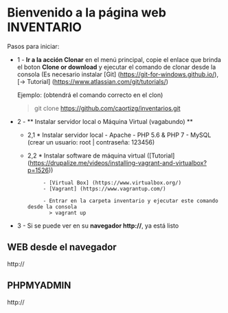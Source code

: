 # Bienvenido a la página web **INVENTARIO**

Pasos para iniciar:

 * 1 - **Ir a la acción Clonar** en el menú principal, copie el enlace que brinda el boton **Clone or download** y ejecutar el comando de clonar desde la consola (Es necesario
        instalar [Git] (https://git-for-windows.github.io/), [-> Tutorial] (https://www.atlassian.com/git/tutorials/)
 
    Ejemplo: (obtendrá el comando correcto en el clon)    

    > git clone https://github.com/caortizg/inventarios.git
 

 * 2 - ** Instalar servidor local o Máquina Virtual (vagabundo) **
    - 2,1 * Instalar servidor local
             - Apache
             - PHP 5.6 & PHP 7
             - MySQL (crear un usuario: root | contraseña: 123456)

    - 2,2 * Instalar software de máquina virtual ([Tutorial] (https://drupalize.me/videos/installing-vagrant-and-virtualbox?p=1526))

               - [Virtual Box] (https://www.virtualbox.org/)
               - [Vagrant] (https://www.vagrantup.com/)

               - Entrar en la carpeta inventario y ejecutar este comando desde la consola  
                 > vagrant up
                 
 * 3 - Si se puede ver en su **navegador http://**, ya está listo


WEB desde el navegador
---------------
http://

PHPMYADMIN
----------
http://
